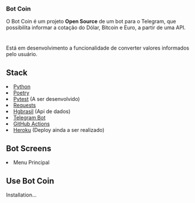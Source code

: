 ###  Bot Coin
O Bot Coin é um projeto <strong>Open Source</strong> de um bot para o Telegram, que possibilita informar a cotação do Dólar, Bitcoin e Euro, a partir de uma API.
#
Está em desenvolvimento a funcionalidade de  converter valores informados pelo usuário.

## Stack
<li>
<a  href="https://www.python.org/">Python</a>
</li>

<li>
<a  href="https://python-poetry.org/">Poetry</a>
</li>

<li>
<a  href="https://docs.pytest.org/en/latest/">Pytest</a> (A ser desenvolvido)
</li>

<li>
<a  href="https://docs.python-requests.org/en/latest/">Requests</a>
</li>

<li>
<a  href="https://hgbrasil.com/status/finance">Hgbrasil</a> (Api de dados)
</li>

<li>
<a  href="https://core.telegram.org/bots">Telegram Bot</a>
</li>

<li>
<a href="https://docs.github.com/pt/actions">GitHub Actions</a>
</li>

<li>
<a href="https://www.heroku.com/">Heroku</a> (Deploy ainda a ser realizado)
</li>

## Bot Screens
<li>
Menu Principal
<img  src = ""/>
</li>

## Use Bot Coin  
Installation... 
